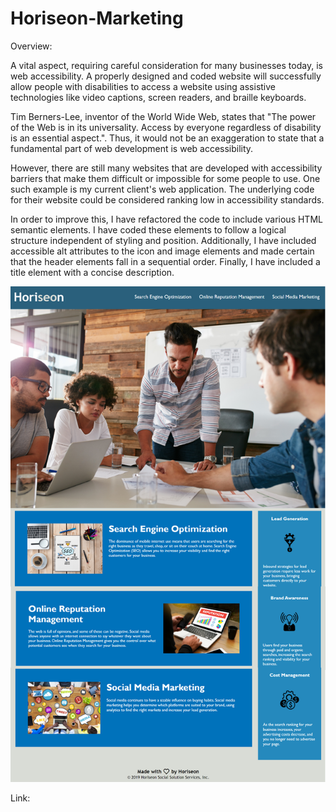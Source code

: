 # Horiseon-Marketing

Overview:

A vital aspect, requiring careful consideration for many businesses today, is web accessibility. A properly designed and coded website will successfully allow people with disabilities to access a website using assistive technologies like video captions, screen readers, and braille keyboards.

Tim Berners-Lee, inventor of the World Wide Web, states that "The power of the Web is in its universality.
Access by everyone regardless of disability is an essential aspect.". Thus, it would not be an exaggeration to state that a fundamental part of web development is web accessibility.

However, there are still many websites that are developed with accessibility barriers that make them difficult or impossible for some people to use. One such example is my current client's web application. The underlying code for their website could be considered ranking low in accessibility standards. 

In order to improve this, I have refactored the code to include various HTML semantic elements. I have coded these elements to follow a logical structure independent of styling and position. Additionally, I have included accessible alt attributes to the icon and image elements and made certain that the header elements fall in a sequential order. Finally, I have included a title element with a concise description. 


![Screenshot](./Develop/assets/images/screenshot.png)

Link:
